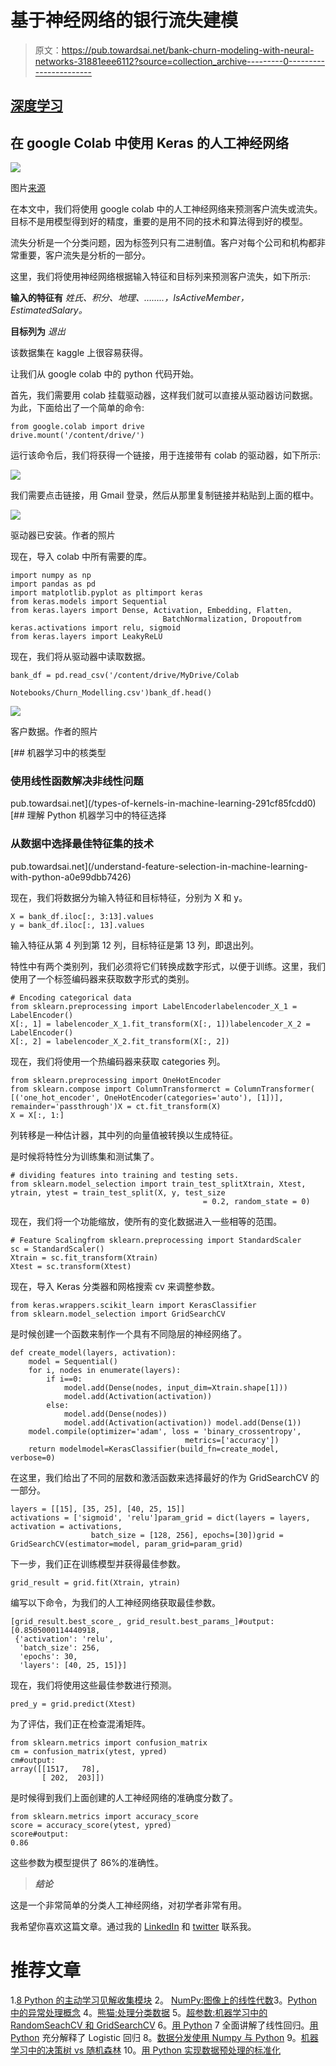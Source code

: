 # 基于神经网络的银行流失建模

> 原文：<https://pub.towardsai.net/bank-churn-modeling-with-neural-networks-31881eee6112?source=collection_archive---------0----------------------->

## [深度学习](https://towardsai.net/p/category/machine-learning/deep-learning)

## 在 google Colab 中使用 Keras 的人工神经网络

![](img/8e794df53ea712d7ddcad95aca0b34b0.png)

图片[来源](https://www.kaggle.com/kmalit/bank-customer-churn-prediction)

在本文中，我们将使用 google colab 中的人工神经网络来预测客户流失或流失。目标不是用模型得到好的精度，重要的是用不同的技术和算法得到好的模型。

流失分析是一个分类问题，因为标签列只有二进制值。客户对每个公司和机构都非常重要，客户流失是分析的一部分。

这里，我们将使用神经网络根据输入特征和目标列来预测客户流失，如下所示:

**输入的特征有** *姓氏、积分、地理、……..，IsActiveMember，EstimatedSalary。*

**目标列为** *退出*

该数据集在 kaggle 上很容易获得。

让我们从 google colab 中的 python 代码开始。

首先，我们需要用 colab 挂载驱动器，这样我们就可以直接从驱动器访问数据。为此，下面给出了一个简单的命令:

```
from google.colab import drive
drive.mount('/content/drive/')
```

运行该命令后，我们将获得一个链接，用于连接带有 colab 的驱动器，如下所示:

![](img/ae72a9d517c86e66c4806aa00dd8c072.png)

我们需要点击链接，用 Gmail 登录，然后从那里复制链接并粘贴到上面的框中。

![](img/31e0e6abf958b165fed194f17d94711f.png)

驱动器已安装。作者的照片

现在，导入 colab 中所有需要的库。

```
import numpy as np 
import pandas as pd 
import matplotlib.pyplot as pltimport keras
from keras.models import Sequential
from keras.layers import Dense, Activation, Embedding, Flatten,
                                  BatchNormalization, Dropoutfrom keras.activations import relu, sigmoid
from keras.layers import LeakyReLU
```

现在，我们将从驱动器中读取数据。

```
bank_df = pd.read_csv('/content/drive/MyDrive/Colab
                                     Notebooks/Churn_Modelling.csv')bank_df.head()
```

![](img/9b539f34d37d48efcf2a7711d826e5e8.png)

客户数据。作者的照片

[](/types-of-kernels-in-machine-learning-291cf85fcdd0) [## 机器学习中的核类型

### 使用线性函数解决非线性问题

pub.towardsai.net](/types-of-kernels-in-machine-learning-291cf85fcdd0) [](/understand-feature-selection-in-machine-learning-with-python-a0e99dbb7426) [## 理解 Python 机器学习中的特征选择

### 从数据中选择最佳特征集的技术

pub.towardsai.net](/understand-feature-selection-in-machine-learning-with-python-a0e99dbb7426) 

现在，我们将数据分为输入特征和目标特征，分别为 X 和 y。

```
X = bank_df.iloc[:, 3:13].values
y = bank_df.iloc[:, 13].values
```

输入特征从第 4 列到第 12 列，目标特征是第 13 列，即退出列。

特性中有两个类别列，我们必须将它们转换成数字形式，以便于训练。这里，我们使用了一个标签编码器来获取数字形式的类别。

```
# Encoding categorical data
from sklearn.preprocessing import LabelEncoderlabelencoder_X_1 = LabelEncoder()
X[:, 1] = labelencoder_X_1.fit_transform(X[:, 1])labelencoder_X_2 = LabelEncoder()
X[:, 2] = labelencoder_X_2.fit_transform(X[:, 2])
```

现在，我们将使用一个热编码器来获取 categories 列。

```
from sklearn.preprocessing import OneHotEncoder
from sklearn.compose import ColumnTransformerct = ColumnTransformer(
[('one_hot_encoder', OneHotEncoder(categories='auto'), [1])],
remainder='passthrough')X = ct.fit_transform(X)
X = X[:, 1:]
```

列转移是一种估计器，其中列的向量值被转换以生成特征。

是时候将特性分为训练集和测试集了。

```
# dividing features into training and testing sets.
from sklearn.model_selection import train_test_splitXtrain, Xtest, ytrain, ytest = train_test_split(X, y, test_size
                                           = 0.2, random_state = 0)
```

现在，我们将一个功能缩放，使所有的变化数据进入一些相等的范围。

```
# Feature Scalingfrom sklearn.preprocessing import StandardScaler
sc = StandardScaler()
Xtrain = sc.fit_transform(Xtrain)
Xtest = sc.transform(Xtest)
```

现在，导入 Keras 分类器和网格搜索 cv 来调整参数。

```
from keras.wrappers.scikit_learn import KerasClassifier
from sklearn.model_selection import GridSearchCV
```

是时候创建一个函数来制作一个具有不同隐层的神经网络了。

```
def create_model(layers, activation):
    model = Sequential()
    for i, nodes in enumerate(layers):
        if i==0:
            model.add(Dense(nodes, input_dim=Xtrain.shape[1]))
            model.add(Activation(activation))
        else:
            model.add(Dense(nodes))
            model.add(Activation(activation)) model.add(Dense(1))
    model.compile(optimizer='adam', loss = 'binary_crossentropy',
                                       metrics=['accuracy'])
    return modelmodel=KerasClassifier(build_fn=create_model, verbose=0)
```

在这里，我们给出了不同的层数和激活函数来选择最好的作为 GridSearchCV 的一部分。

```
layers = [[15], [35, 25], [40, 25, 15]]
activations = ['sigmoid', 'relu']param_grid = dict(layers = layers, activation = activations,
                  batch_size = [128, 256], epochs=[30])grid = GridSearchCV(estimator=model, param_grid=param_grid)
```

下一步，我们正在训练模型并获得最佳参数。

```
grid_result = grid.fit(Xtrain, ytrain)
```

编写以下命令，为我们的人工神经网络获取最佳参数。

```
[grid_result.best_score_, grid_result.best_params_]#output:
[0.8505000114440918,
 {'activation': 'relu',
  'batch_size': 256,
  'epochs': 30,
  'layers': [40, 25, 15]}]
```

现在，我们将使用这些最佳参数进行预测。

```
pred_y = grid.predict(Xtest)
```

为了评估，我们正在检查混淆矩阵。

```
from sklearn.metrics import confusion_matrix
cm = confusion_matrix(ytest, ypred)
cm#output:
array([[1517,   78],
       [ 202,  203]])
```

是时候得到我们上面创建的人工神经网络的准确度分数了。

```
from sklearn.metrics import accuracy_score
score = accuracy_score(ytest, ypred)
score#output:
0.86
```

这些参数为模型提供了 86%的准确性。

> ***结论***

这是一个非常简单的分类人工神经网络，对初学者非常有用。

我希望你喜欢这篇文章。通过我的 [LinkedIn](https://www.linkedin.com/in/data-scientist-95040a1ab/) 和 [twitter](https://twitter.com/amitprius) 联系我。

# 推荐文章

1.[8 Python 的主动学习见解收集模块](/8-active-learning-insights-of-python-collection-module-6c9e0cc16f6b?source=friends_link&sk=4a5c9f9ad552005636ae720a658281b1)
2。 [NumPy:图像上的线性代数](/numpy-linear-algebra-on-images-ed3180978cdb?source=friends_link&sk=d9afa4a1206971f9b1f64862f6291ac0)3。[Python 中的异常处理概念](/exception-handling-concepts-in-python-4d5116decac3?source=friends_link&sk=a0ed49d9fdeaa67925eac34ecb55ea30)
4。[熊猫:处理分类数据](/pandas-dealing-with-categorical-data-7547305582ff?source=friends_link&sk=11c6809f6623dd4f6dd74d43727297cf)
5。[超参数:机器学习中的 RandomSeachCV 和 GridSearchCV](/hyper-parameters-randomseachcv-and-gridsearchcv-in-machine-learning-b7d091cf56f4?source=friends_link&sk=cab337083fb09601114a6e466ec59689)
6。[用 Python](https://medium.com/towards-artificial-intelligence/fully-explained-linear-regression-with-python-fe2b313f32f3?source=friends_link&sk=53c91a2a51347ec2d93f8222c0e06402)
7 全面讲解了线性回归。[用 Python](https://medium.com/towards-artificial-intelligence/fully-explained-logistic-regression-with-python-f4a16413ddcd?source=friends_link&sk=528181f15a44e48ea38fdd9579241a78)
充分解释了 Logistic 回归 8。[数据分发使用 Numpy 与 Python](/data-distribution-using-numpy-with-python-3b64aae6f9d6?source=friends_link&sk=809e75802cbd25ddceb5f0f6496c9803)
9。[机器学习中的决策树 vs 随机森林](/decision-trees-vs-random-forests-in-machine-learning-be56c093b0f?source=friends_link&sk=91377248a43b62fe7aeb89a69e590860)
10。[用 Python 实现数据预处理的标准化](/standardization-in-data-preprocessing-with-python-96ae89d2f658?source=friends_link&sk=f348435582e8fbb47407e9b359787e41)